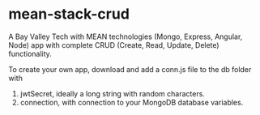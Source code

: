 # mean-stack-crud

A Bay Valley Tech with MEAN technologies (Mongo, Express, Angular, Node) app with complete CRUD (Create, Read, Update, Delete) functionality.

To create your own app, download and add a conn.js file to the db folder with 
  1. jwtSecret, ideally a long string with random characters.
  2. connection, with connection to your MongoDB database variables.
